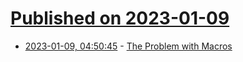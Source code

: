 # [Published on 2023-01-09](index.md)

* [2023-01-09, 04:50:45](https://news.ycombinator.com/item?id=34306874) - [The Problem with Macros](https://ianthehenry.com/posts/janet-game/the-problem-with-macros/)
